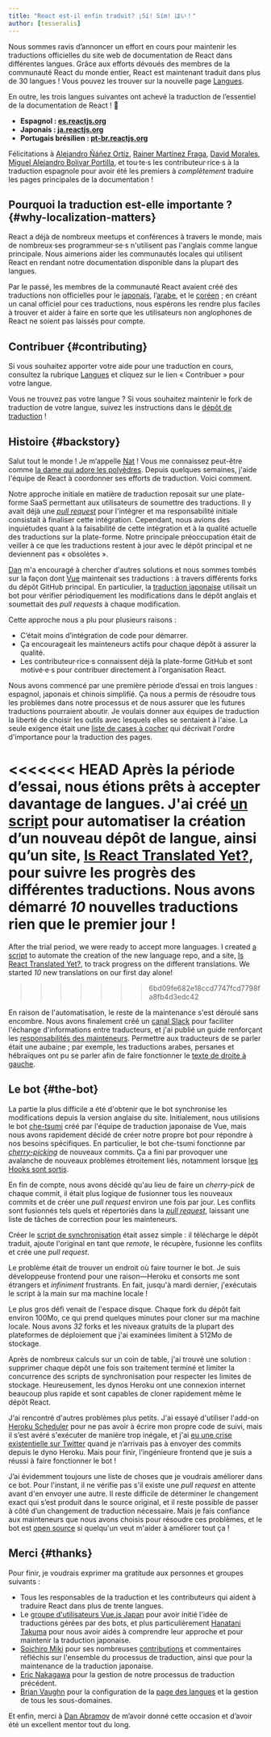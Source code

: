 ```yaml
---
title: "React est-il enfin traduit? ¡Sí! Sím! はい！"
author: [tesseralis]
---
```


Nous sommes ravis d’annoncer un effort en cours pour maintenir les traductions officielles du site web de documentation de React dans différentes langues. Grâce aux efforts dévoués des membres de la communauté React du monde entier, React est maintenant traduit dans plus de 30 langues ! Vous pouvez les trouver sur la nouvelle page [Langues](/languages).

En outre, les trois langues suivantes ont achevé la traduction de l’essentiel de la documentation de React ! 🎉

* **Espagnol : [es.reactjs.org](https://es.reactjs.org)**
* **Japonais : [ja.reactjs.org](https://ja.reactjs.org)**
* **Portugais brésilien : [pt-br.reactjs.org](https://pt-br.reactjs.org)**

Félicitations à [Alejandro Ñáñez Ortiz](https://github.com/alejandronanez), [Rainer Martínez Fraga](https://github.com/carburo), [David Morales](https://github.com/dmorales), [Miguel Alejandro Bolivar Portilla](https://github.com/Darking360), et tou·te·s les contributeur·rice·s à la traduction espagnole pour avoir été les premiers à *complètement* traduire les pages principales de la documentation !

## Pourquoi la traduction est-elle importante ? {#why-localization-matters}

React a déjà de nombreux meetups et conférences à travers le monde, mais de nombreux·ses programmeur·se·s n'utilisent pas l'anglais comme langue principale. Nous aimerions aider les communautés locales qui utilisent React en rendant notre documentation disponible dans la plupart des langues.

Par le passé, les membres de la communauté React avaient créé des traductions non officielles pour le [japonais](https://github.com/discountry/react), l’[arabe](https://wiki.hsoub.com/React), et le [coréen](https://github.com/reactjs/ko.reactjs.org/issues/4) ; en créant un canal officiel pour ces traductions, nous espérons les rendre plus faciles à trouver et aider à faire en sorte que les utilisateurs non anglophones de React ne soient pas laissés pour compte.

## Contribuer {#contributing}

Si vous souhaitez apporter votre aide pour une traduction en cours, consultez la rubrique [Langues](/languages) et cliquez sur le lien « Contribuer » pour votre langue.

Vous ne trouvez pas votre langue ? Si vous souhaitez maintenir le fork de traduction de votre langue, suivez les instructions dans le [dépôt de traduction](https://github.com/reactjs/reactjs.org-translation#starting-a-new-translation) !

## Histoire {#backstory}

Salut tout le monde ! Je m‘appelle [Nat](https://twitter.com/tesseralis) ! Vous me connaissez peut-être comme [la dame qui adore les polyèdres](https://www.youtube.com/watch?v=Ew-UzGC8RqQ). Depuis quelques semaines, j'aide l'équipe de React à coordonner ses efforts de traduction. Voici comment.

Notre approche initiale en matière de traduction reposait sur une plate-forme SaaS permettant aux utilisateurs de soumettre des traductions. Il y avait déjà une [*pull request*](https://github.com/reactjs/reactjs.org/pull/873) pour l'intégrer et ma responsabilité initiale consistait à finaliser cette intégration. Cependant, nous avions des inquiétudes quant à la faisabilité de cette intégration et à la qualité actuelle des traductions sur la plate-forme. Notre principale préoccupation était de veiller à ce que les traductions restent à jour avec le dépôt principal et ne deviennent pas « obsolètes ».

[Dan](https://twitter.com/dan_abramov) m'a encouragé à chercher d'autres solutions et nous sommes tombés sur la façon dont [Vue](https://vuejs.org) maintenait ses traductions : à travers différents forks du dépôt GitHub principal.  En particulier, la [traduction japonaise](https://jp.vuejs.org) utilisait un bot pour vérifier périodiquement les modifications dans le dépôt anglais et soumettait des *pull requests* à chaque modification.

Cette approche nous a plu pour plusieurs raisons :

* C’était moins d’intégration de code pour démarrer.
* Ça encourageait les mainteneurs actifs pour chaque dépôt à assurer la qualité.
* Les contributeur·rice·s connaissent déjà la plate-forme GitHub et sont motivé·e·s pour contribuer directement à l'organisation React.

Nous avons commencé par une première période d’essai en trois langues : espagnol, japonais et chinois simplifié. Ça nous a permis de résoudre tous les problèmes dans notre processus et de nous assurer que les futures traductions pourraient aboutir. Je voulais donner aux équipes de traduction la liberté de choisir les outils avec lesquels elles se sentaient à l'aise. La seule exigence était une [liste de cases à cocher](https://github.com/reactjs/reactjs.org-translation/blob/master/PROGRESS.template.md) qui décrivait l'ordre d'importance pour la traduction des pages.

<<<<<<< HEAD
Après la période d’essai, nous étions prêts à accepter davantage de langues. J'ai créé [un script](https://github.com/reactjs/reactjs.org-translation/blob/master/scripts/create.js) pour automatiser la création d’un nouveau dépôt de langue, ainsi qu’un site, [Is React Translated Yet?](https://isreacttranslatedyet.com), pour suivre les progrès des différentes traductions. Nous avons démarré *10* nouvelles traductions rien que le premier jour !
=======
After the trial period, we were ready to accept more languages. I created [a script](https://github.com/reactjs/reactjs.org-translation/blob/master/scripts/create.js) to automate the creation of the new language repo, and a site, [Is React Translated Yet?](https://translations.reactjs.org), to track progress on the different translations. We started *10* new translations on our first day alone!
>>>>>>> 6bd09fe682e18ccd7747fcd7798fa8fb4d3edc42

En raison de l'automatisation, le reste de la maintenance s'est déroulé sans encombre. Nous avons finalement créé un [canal Slack](https://rt-slack-invite.herokuapp.com) pour faciliter l'échange d'informations entre traducteurs, et j'ai publié un guide renforçant les [responsabilités des mainteneurs](https://github.com/reactjs/reactjs.org-translation/blob/master/maintainer-guide.md). Permettre aux traducteurs de se parler était une aubaine ; par exemple, les traductions arabes, persanes et hébraïques ont pu se parler afin de faire fonctionner le [texte de droite à gauche](https://en.wikipedia.org/wiki/Right-to-left).

## Le bot {#the-bot}

La partie la plus difficile a été d'obtenir que le bot synchronise les modifications depuis la version anglaise du site. Initialement, nous utilisions le bot [che-tsumi](https://github.com/vuejs-jp/che-tsumi) créé par l'équipe de traduction japonaise de Vue, mais nous avons rapidement décidé de créer notre propre bot pour répondre à nos besoins spécifiques. En particulier, le bot che-tsumi fonctionne par [*cherry-picking*](https://git-scm.com/docs/git-cherry-pick) de nouveaux commits. Ça a fini par provoquer une avalanche de nouveaux problèmes étroitement liés, notamment lorsque [les Hooks sont sortis](/blog/2019/02/06/react-v16.8.0.html).

En fin de compte, nous avons décidé qu'au lieu de faire un *cherry-pick* de chaque commit, il était plus logique de fusionner tous les nouveaux commits et de créer une *pull request* environ une fois par jour. Les conflits sont fusionnés tels quels et répertoriés dans la [*pull request*](https://github.com/reactjs/pt-BR.reactjs.org/pull/114), laissant une liste de tâches de correction pour les mainteneurs.

Créer le [script de synchronisation](https://github.com/reactjs/reactjs.org-translation/blob/master/scripts/sync.js) était assez simple : il télécharge le dépôt traduit, ajoute l'original en tant que *remote*, le récupère, fusionne les conflits et crée une *pull request*.

Le problème était de trouver un endroit où faire tourner le bot. Je suis développeuse frontend pour une raison—Heroku et consorts me sont étrangers et *infiniment* frustrants. En fait, jusqu'à mardi dernier, j'exécutais le script à la main sur ma machine locale !

Le plus gros défi venait de l'espace disque. Chaque fork du dépôt fait environ 100Mo, ce qui prend quelques minutes pour cloner sur ma machine locale. Nous avons *32* forks et les niveaux gratuits de la plupart des plateformes de déploiement que j'ai examinées limitent à 512Mo de stockage.

Après de nombreux calculs sur un coin de table, j'ai trouvé une solution : supprimer chaque dépôt une fois son traitement terminé et limiter la concurrence des scripts de synchronisation pour respecter les limites de stockage. Heureusement, les dynos Heroku ont une connexion internet beaucoup plus rapide et sont capables de cloner rapidement même le dépôt React.

J‘ai rencontré d'autres problèmes plus petits. J'ai essayé d'utiliser l'add-on [Heroku Scheduler](https://elements.heroku.com/addons/scheduler) pour ne pas avoir à écrire mon propre code de suivi, mais il s’est avéré s'exécuter de manière trop inégale, et j'ai [eu une crise existentielle sur Twitter](https://twitter.com/tesseralis/status/1097387938088796160) quand je n’arrivais pas à envoyer des commits depuis le dyno Heroku. Mais pour finir, l’ingénieure frontend que je suis a réussi à faire fonctionner le bot !

J’ai évidemment toujours une liste de choses que je voudrais améliorer dans ce bot. Pour l'instant, il ne vérifie pas s'il existe une *pull request* en attente avant d'en envoyer une autre. Il reste difficile de déterminer le changement exact qui s’est produit dans le source original, et il reste possible de passer à côté d’un changement de traduction nécessaire. Mais je fais confiance aux mainteneurs que nous avons choisis pour résoudre ces problèmes, et le bot est [open source](https://github.com/reactjs/reactjs.org-translation) si quelqu'un veut m'aider à améliorer tout ça !

## Merci {#thanks}

Pour finir, je voudrais exprimer ma gratitude aux personnes et groupes suivants :

 * Tous les responsables de la traduction et les contributeurs qui aident à traduire React dans plus de trente langues.
 * Le [groupe d'utilisateurs Vue.js Japan](https://github.com/vuejs-jp) pour avoir initié l'idée de traductions gérées par des bots, et plus particulièrement [Hanatani Takuma](https://github.com/potato4d) pour nous avoir aidés à comprendre leur approche et pour maintenir la traduction japonaise.
 * [Soichiro Miki](https://github.com/smikitky) pour ses nombreuses [contributions](https://github.com/reactjs/reactjs.org/pull/1636) et commentaires réfléchis sur l'ensemble du processus de traduction, ainsi que pour la maintenance de la traduction japonaise.
 * [Eric Nakagawa](https://github.com/ericnakagawa) pour la gestion de notre processus de traduction précédent.
 * [Brian Vaughn](https://github.com/bvaughn) pour la configuration de la [page des langues](/languages) et la gestion de tous les sous-domaines.

 Et enfin, merci à [Dan Abramov](https://twitter.com/dan_abramov) de m’avoir donné cette occasion et d’avoir été un excellent mentor tout du long.
